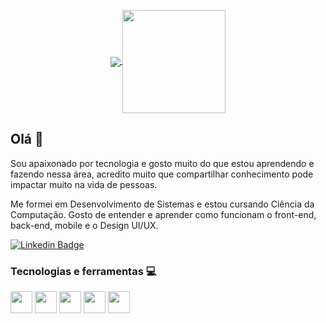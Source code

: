 <p align="center">
  <a href="https://github.com/anuraghazra/github-readme-stats">
    <img
      align="center"
      src="https://github-readme-stats.vercel.app/api/top-langs/?username=gabrielronny&layout=compact"
    />
  </a>
  <a href="https://github.com/anuraghazra/github-readme-stats">
    <img
      align="center"
      height="165"
      src="https://github-readme-stats.vercel.app/api?username=gabrielronny&count_private=true&show_icons=true&custom_title=Github%20Status&hide=issues"
    />
  </a>
</p>

## Olá 👋

Sou apaixonado por tecnologia e gosto muito do que estou aprendendo e fazendo nessa área, acredito muito que compartilhar conhecimento pode impactar muito na vida de pessoas.

Me formei em Desenvolvimento de Sistemas e estou cursando Ciência da Computação. Gosto de entender e aprender como funcionam o front-end, back-end, mobile e o Design UI/UX.


[![Linkedin Badge](https://img.shields.io/badge/-LinkedIn-blue?style=flat-square&logo=Linkedin&logoColor=white&link=https://www.linkedin.com/in/harshkumarkhatri/)](https://www.linkedin.com/in/gabrielronny/)

### Tecnologias e ferramentas :computer:
<p>
  <img height="35px" src="https://www.galvao.eti.br/wp-content/uploads/2017/08/js.png" />
  <img height="35px" src="https://cdn.iconscout.com/icon/free/png-512/typescript-1174965.png" />
  <img height="35px" src="https://upload.wikimedia.org/wikipedia/commons/thumb/d/d9/Node.js_logo.svg/1280px-Node.js_logo.svg.png" />
  <img height="35px" src="https://upload.wikimedia.org/wikipedia/commons/thumb/a/a7/React-icon.svg/640px-React-icon.svg.png" />
  <img height="35px" src="https://camo.githubusercontent.com/bb5d3406f92cffc8a57c363da9c13ccaae2fe854/687474703a2f2f75706c6f61642e77696b696d656469612e6f72672f77696b6970656469612f636f6d6d6f6e732f7468756d622f632f63332f507974686f6e2d6c6f676f2d6e6f746578742e7376672f3230303070782d507974686f6e2d6c6f676f2d6e6f746578742e7376672e706e67" />
</p>






